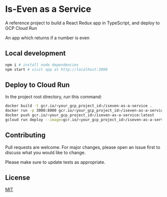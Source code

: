 # Is-Even as a Service

A reference project to build a React Redux app in TypeScript, and deploy to GCP Cloud Run

An app which returns if a number is even

## Local development

```bash
npm i # install node dependencies
npm start # visit app at http://localhost:3000
```

## Deploy to Cloud Run

In the project root directory, run this command:

```bash
docker build -t gcr.io/<your_gcp_project_id>/iseven-as-a-service .
docker run -p 3000:8000 gcr.io/<your_gcp_project_id>/iseven-as-a-service:latest
docker push gcr.io/<your_gcp_project_id>/iseven-as-a-service:latest
gcloud run deploy --image=gcr.io/<your_gcp_project_id>/iseven-as-a-service:latest
```

## Contributing

Pull requests are welcome. For major changes, please open an issue first to discuss what you would like to change.

Please make sure to update tests as appropriate.

## License

[MIT](https://choosealicense.com/licenses/mit/)
